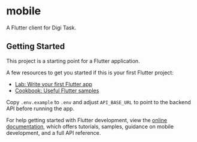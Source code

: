# mobile

A Flutter client for Digi Task.

## Getting Started

This project is a starting point for a Flutter application.

A few resources to get you started if this is your first Flutter project:

- [Lab: Write your first Flutter app](https://docs.flutter.dev/get-started/codelab)
- [Cookbook: Useful Flutter samples](https://docs.flutter.dev/cookbook)


Copy `.env.example` to `.env` and adjust `API_BASE_URL` to point to the backend
API before running the app.

For help getting started with Flutter development, view the
[online documentation](https://docs.flutter.dev/), which offers tutorials,
samples, guidance on mobile development, and a full API reference.
